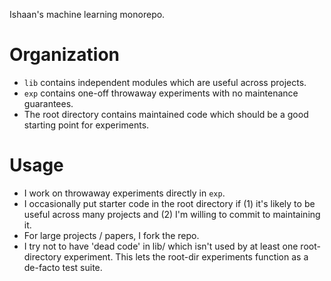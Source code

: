Ishaan's machine learning monorepo.

# Organization

- `lib` contains independent modules which are useful across projects.
- `exp` contains one-off throwaway experiments with no maintenance guarantees.
- The root directory contains maintained code which should be a good starting
  point for experiments.

# Usage

- I work on throwaway experiments directly in `exp`.
- I occasionally put starter code in the root directory if (1) it's likely to be
  useful across many projects and (2) I'm willing to commit to maintaining it.
- For large projects / papers, I fork the repo.
- I try not to have 'dead code' in lib/ which isn't used by at least one
  root-directory experiment. This lets the root-dir experiments function as a
  de-facto test suite.